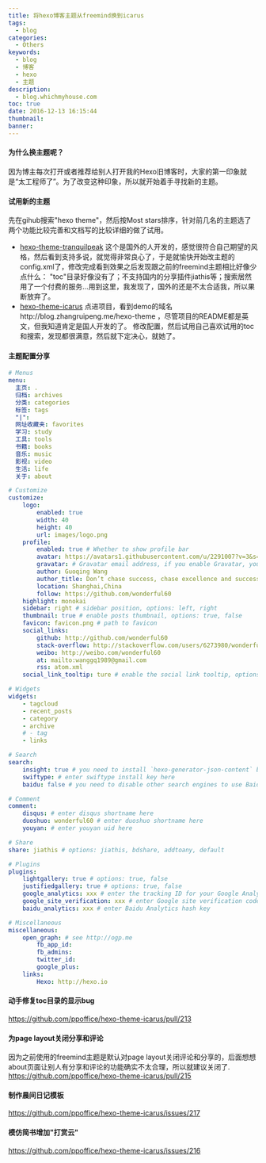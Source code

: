 ```yaml
---
title: 将hexo博客主题从freemind换到icarus
tags:
  - blog
categories:
  - Others
keywords:
  - blog
  - 博客
  - hexo
  - 主题
description:
  - blog.whichmyhouse.com
toc: true
date: 2016-12-13 16:15:44
thumbnail:
banner:
---
```


#### 为什么换主题呢？
因为博主每次打开或者推荐给别人打开我的Hexo旧博客时，大家的第一印象就是“太工程师了”。为了改变这种印象，所以就开始着手寻找新的主题。

#### 试用新的主题
先在gihub搜索"hexo theme"，然后按Most stars排序，针对前几名的主题选了两个功能比较完善和文档写的比较详细的做了试用。
* [hexo-theme-tranquilpeak](https://github.com/LouisBarranqueiro/hexo-theme-tranquilpeak)
这个是国外的人开发的，感觉很符合自己期望的风格，然后看到支持多说，就觉得非常良心了，于是就愉快开始改主题的config.xml了，修改完成看到效果之后发现跟之前的freemind主题相比好像少点什么：
"toc"目录好像没有了；不支持国内的分享插件jiathis等；搜索居然用了一个付费的服务...用到这里，我发现了，国外的还是不太合适我，所以果断放弃了。
* [hexo-theme-icarus](https://github.com/ppoffice/hexo-theme-icarus)
点进项目，看到demo的域名http://blog.zhangruipeng.me/hexo-theme ，尽管项目的README都是英文，但我知道肯定是国人开发的了。
修改配置，然后试用自己喜欢试用的toc和搜索，发现都很满意，然后就下定决心，就她了。
<!-- more -->
#### 主题配置分享
``` yml
# Menus
menu:
  主页: .
  归档: archives
  分类: categories
  标签: tags
  "|":
  网址收藏夹: favorites
  学习: study
  工具: tools
  书籍: books
  音乐: music
  影视: video
  生活: life
  关于: about

# Customize
customize:
    logo:
        enabled: true
        width: 40
        height: 40
        url: images/logo.png
    profile:
        enabled: true # Whether to show profile bar
        avatar: https://avatars1.githubusercontent.com/u/2291007?v=3&s=400
        gravatar: # Gravatar email address, if you enable Gravatar, your avatar config will be overriden
        author: Guoqing Wang
        author_title: Don’t chase success, chase excellence and success will follow
        location: Shanghai,China
        follow: https://github.com/wonderful60
    highlight: monokai
    sidebar: right # sidebar position, options: left, right
    thumbnail: true # enable posts thumbnail, options: true, false
    favicon: favicon.png # path to favicon
    social_links:
        github: http://github.com/wonderful60
        stack-overflow: http://stackoverflow.com/users/6273980/wonderful60
        weibo: http://weibo.com/wonderful60
        at: mailto:wanggq1989@gmail.com
        rss: atom.xml
    social_link_tooltip: ture # enable the social link tooltip, options: true, false

# Widgets
widgets:
    - tagcloud
    - recent_posts
    - category
    - archive
    # - tag
    - links

# Search
search:
    insight: true # you need to install `hexo-generator-json-content` before using Insight Search
    swiftype: # enter swiftype install key here
    baidu: false # you need to disable other search engines to use Baidu search, options: true, false

# Comment
comment:
    disqus: # enter disqus shortname here
    duoshuo: wonderful60 # enter duoshuo shortname here
    youyan: # enter youyan uid here

# Share
share: jiathis # options: jiathis, bdshare, addtoany, default

# Plugins
plugins:
    lightgallery: true # options: true, false
    justifiedgallery: true # options: true, false
    google_analytics: xxx # enter the tracking ID for your Google Analytics
    google_site_verification: xxx # enter Google site verification code
    baidu_analytics: xxx # enter Baidu Analytics hash key

# Miscellaneous
miscellaneous:
    open_graph: # see http://ogp.me
        fb_app_id:
        fb_admins:
        twitter_id: 
        google_plus:
    links:
        Hexo: http://hexo.io
```

#### 动手修复toc目录的显示bug
https://github.com/ppoffice/hexo-theme-icarus/pull/213

#### 为page layout关闭分享和评论
因为之前使用的freemind主题是默认对page layout关闭评论和分享的，后面想想about页面让别人有分享和评论的功能确实不太合理，所以就建议关闭了.
https://github.com/ppoffice/hexo-theme-icarus/pull/215

#### 制作晨间日记模板
https://github.com/ppoffice/hexo-theme-icarus/issues/217

#### 模仿简书增加"打赏云"
https://github.com/ppoffice/hexo-theme-icarus/issues/216
